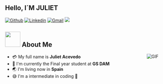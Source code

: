 ## Hello, I´M JULIET 

[![Github](https://img.shields.io/badge/-Github-000?style=flat&logo=Github&logoColor=white)](https://github.com/erikaceciliaochoa)
[![Linkedin](https://img.shields.io/badge/-LinkedIn-blue?style=flat&logo=Linkedin&logoColor=white)](https://www.linkedin.com/in/erikaceciliaochoa/)
[![Gmail](https://img.shields.io/badge/-Gmail-c14438?style=flat&logo=Gmail&logoColor=white)](mailto:erikaceciliaochoa@gmail.com)
![](https://komarev.com/ghpvc/?username=erikaceciliaochoa&color=7957d5)


## <img src="https://raw.githubusercontent.com/nixin72/nixin72/master/wave.gif" width="50px" height="50px"></img> About Me

<img align="right" alt="GIF" src="https://raw.githubusercontent.com/JoeyBling/JoeyBling/master/pic/pusheencode.gif" />

- :credit_card: My full name is **Juliet Acevedo** 
- :school: I'm currently the Final year student at **GS DAM**
- :earth_asia: I'm living now in **Spain**
- :sweat_smile: I'm a intermediate in coding :penguin:

